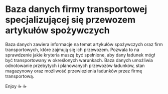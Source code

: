 # Baza danych firmy transportowej specjalizującej się przewozem artykułów spożywczych

Baza danych zawiera informacje na temat artykułów spożywczych oraz firm transportowych, które zajmują się ich przewozem. Pozwala to na sprawdzenie jakie kryteria muszą być spełnione, aby dany ładunek mógł być transportowany w określonych warunkach. Baza danych umożliwia odnotowanie przebytych i planowanych przewozów ładunków, stan magazynowy oraz możliwość przewiezienia ładunków przez firmę transportową.  

Enjoy ☕ ☕
